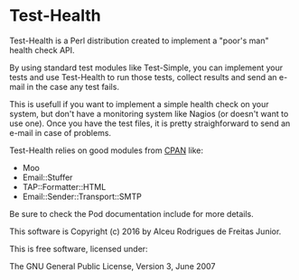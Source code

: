 # Test-Health

Test-Health is a Perl distribution created to implement a "poor's man" health check API.

By using standard test modules like Test-Simple, you can implement your tests and use Test-Health
to run those tests, collect results and send an e-mail in the case any test fails.

This is usefull if you want to implement a simple health check on your system, but don't have a monitoring system
like Nagios (or doesn't want to use one). Once you have the test files, it is pretty straighforward to send an e-mail
in case of problems.

Test-Health relies on good modules from [CPAN](http://search.cpan.org) like:

* Moo
* Email::Stuffer
* TAP::Formatter::HTML
* Email::Sender::Transport::SMTP

Be sure to check the Pod documentation include for more details.

This software is Copyright (c) 2016 by Alceu Rodrigues de Freitas Junior.

This is free software, licensed under:

  The GNU General Public License, Version 3, June 2007

